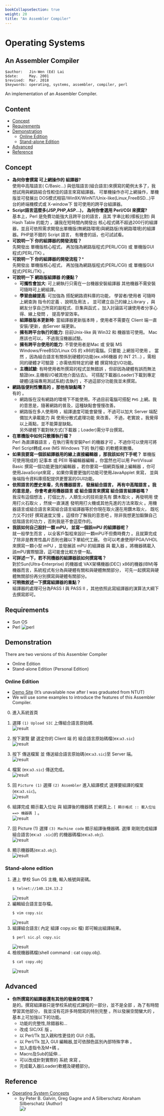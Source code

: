 ```yaml
---
bookCollapseSection: true
weight: 20
title: "An Assembler Compiler"
---
```


# Operating Systems

## An Assembler Compiler

```
$author:   Jin-Wen (Ed) Lai  
$date:     May. 2001
$revised:  Mar. 2018
$keywords: operating, systems, assembler, compiler, perl
```

An implementation of an Assembler Compiler.

## Content

* [Concept](#concept)
* [Requirements](#requirements)
* [Demonstration](#demonstration)
  * [Online Edition](#online-edition)
  * [Stand-alone Edition](#stand-alone-edition)
* [Advanced](#advanced)
* [Reference](#reference)

## Concept

- **為何你會撰寫 可上網操作的 組譯器?**  
  使用中高階語言( C/Basic...) 與低階語言(組合語言)來撰寫的範例太多了，我想試用與網路結合性較佳的語言來寫組譯器。 可單機操作亦可上網操作，單機版並可發展出 DOS模式相容/Win9X/WinNT/Unix-like(Linux,FreeBSD...)平台的終端機模式或 X-window下 皆可使用的跨平台組譯器。
- **Script語言這麼多(JSP,PHP,ASP...)， 為何你會選用 Perl/CGI 來撰寫?**  
  基本上，Perl 是免費功能強大且跨平台的語言，且其 字串比較(樣板比對) 與 Hash Table 的能力 ，讓我在短時間內開發出 核心程式碼不超過200行的組譯器，並且可依照需求開發出單機版(無網路環境)與網路版(有網路環境)的組譯器。PHP是不錯的 Script 語言， 有機會的話，也可試試看。 
- **可說明一下 你的組譯器的開發流程？**  
  先開發出 單機版核心程式， 再加強為網路版程式(PERL/CGI) 或 單機版GUI 程式(PERL/TK) 。 
- **可說明一下 你的組譯器的開發流程？***  
  先開發出 單機版核心程式， 再加強為網路版程式(PERL/CGI) 或 單機版GUI 程式(PERL/TK) 。 
- **可說明一下 網路版組譯器 的優點？**  
  - **可攜性會加大**: 可上網執行只需在一台機器安裝組譯器 其他機器不需安裝 可隨時可上網組譯。
  - **學習曲線提高**: 可加強為 搭配網路資料庫的功能， 學習者/使用者 可隨時上網查詢 指令的定義 、說明及用法 。 並可建立自己的線上Library ，與網友分享自己所寫的副程式、巨集與函式 。加入討論區可讓使用者分享心得、線上發問 ， 提高學習效率。
  - **組譯器版本更新時**: 當組譯器更新版本時 ，使用者不需要在 Client 端一直安裝/更新，由Server 端更新。
  - **擁有跨平台執行的能力**: 目前Unix-like 與 Win32 和 機器皆可使用。 Mac 應該也可以， 不過我沒機器試驗。
  - **擁有跨平台使用的能力**: 不管使用者是Mac 或 安裝 MS Windows/FreeBSD/Linux OS 的 x86的電腦。只要能 上網皆可使用 。 當然 ，因為組合語言有關係到硬體的功能(ex.x86機器 的 INT 21...) ，需相同的硬體才可驗證 ；亦需依照特定的硬 體 撰寫特定I/O功能。
  - **主機試驗**: 有時使用者所撰寫的程式並無錯誤 ，但卻因為硬體有誤而無法驗證(ex.主機板I/O被其他介面佔去)。 可搭配下載器(Loader)下載到專定硬體(遠端專用測試系統)去執行 ，不過這部分功能我並未撰寫。
- **網路版便利性蠻高的 ，那他有缺點嗎？**  
  有的 。
  - 網路版在沒有網路的環境下不能使用。不過目前電腦可搭配 `PHS` 上網。我的意思是，隨著網路的普及，這種缺點會慢慢改善。
  - 網路版在多人使用時 ，組譯速度可能會變慢 。不過可以加大 Server 端配備加大承載能力 與 使用分散式處理功能 來改善。
  不過，老實說 。我覺得以上兩點，並不能算是缺點。  
  另外硬體下載對映方式(下載器；Loader)需分平台撰寫。 
- **在單機版中如何只散播執行檔？**  
  Perl 為直譯器語言 ，在執行需有安裝Perl 的機器才可 。不過你可以使用可將Perl Script轉成.exe (MS Windows 下的 執行檔) 的軟體來散播。
- **如果我要寫一個該組譯器用的線上直接編輯器 ，那我該如何下手呢？** 
  單機版可使用現成的 記事本 或 PEIII 等編輯器編輯 。你當然也可以用 Perl/Visual Basic 撰寫一個功能更強的編輯器 。若你要寫一個網頁版線上編輯器 ，你可使用JavaScript來寫 ，如果你需要更強的功能可使用JavaApplet 來寫， 並與後端指令資料庫搭配提供更豐富的GUI功能。 
- **依照語言的歷史來看，先有機器語言， 發展組合語言， 再有中高階語言 。我的意思是， 你會考慮用機器語言 或 組合語言來撰寫 組合語言組譯器嗎？**   
  我沒有這個想法 ，打個比方，人類生火的技術是先有 鑽木取火 ，再發明用 使用打火石取火 ，然侯一直演進 發明用打火機或其他先進的方法來取火 。用機器語言或組合語言來寫組合語言組譯器等於你現在取火還在用鑽木取火， 既吃力又不討好 撰寫速度又慢 。這樣你了解我的意思吧 。除非我想更加鍛鍊自己低階語言的功力 ，否則我是不會這麼作的。 
- **我該如何自己設計一顆 mPU， 並寫一個該mPU 的組譯器呢？**   
  就一般學生而言 ，以全客戶製程來設計一顆mPU不但費時費力 。且就算完成了除非是教育性晶片否則也難以下單給代工廠。 你可以考慮使用FPGA/VHDL 來撰寫一顆小型 mPU ，並發展該 mPU 的組譯器 與 載入器 。將機器碼載入該mPU實際驗證，這可能會比較方便一點。
- **可詳述一下，若不同機器的組譯器該如何撰寫嗎？**  
  對於Sun(Ultra-Enterprise) 的機器或 VAX架構機器(DEC) x86的機器(IBM)等機器而言，系統程式有分為與硬體有關和與硬體無關部分， 可先一起撰寫與硬體無關部份再分別撰寫與硬體有關部分。 
- **可稍微敘述一下撰寫組譯器的重點？**  
  組譯器的處理可分為PASS I 與 PASS II ，其他依照此寫組譯器的演算法大綱下去撰寫即可。

## Requirements

- Sun OS
- Perl ![perl](perl_pic.gif)

## Demonstration

There are two versions of this Assembler Compiler

- Online Edition
- Stand-alone Edition (Personal Edition)

### Online Edition

- [Demo Site](http://www.ntut.edu.tw/~s9360511/sp.html) (It’s unavailable now after I was graduated from NTUT)  
- We will use some examples to introduce the features of this Assembler Compiler.

0. 進入系統首頁    

1. 選擇 `(1) Upload SIC` 上傳組合語言原始碼.  
  ![result](sic1.gif)  

2. 按下瀏覽 鍵 選定你的 Client 端 的 組合語言原始碼檔(ex:`a3.sic`)     
  ![result](sic2.gif)  

3. 按下 傳送檔案 並 傳送組合語言原始碼(ex:`a3.sic`)至 Server 端。   
  ![result](sic3.gif)  

4. 檔案 (ex:`a3.sic`) 傳送完成。  
  ![result](sic4.gif)  

5. 回 `Picture (1)` 選擇 `(2) Assembler` 進入組譯模式 選擇要組譯的檔案(ex:`a3.sic`)。  
  ![result](sic5.gif)  

6. 組譯完成 顯示載入位址 與 組譯後的機器碼 於網頁上. `[ 顯示格式 :: 載入位址 ==> 機器碼 ]` 。  
  ![result](sic6.gif)  

7. 回 Picture (1) 選擇 `(3) Machine code` 顯示組譯後機器碼. 選擇 剛剛完成組譯組合語言(ex:`a3 .sic`)的 的機器碼檔(ex:`a3.obj`).   
  ![result](sic7.gif)  

8. 顯示機器碼(ex:`a3.obj`).  
  ![result](sic8.gif)  

### Stand-alone edition

1. 連上 學校 Sun OS 主機, 輸入帳號與密碼。
   ``` sh
   $ telnet://140.124.13.2
   ```
    ![result](sic11.gif)
2. 編輯組合語言並存檔。
   ``` sh
   $ vim copy.sic
   ```
    ![result](sic12.gif)
3. 組譯組合語言( 內定 組譯 copy.sic 檔) 即可輸出組譯結果。 
   ``` sh
   $ perl sic.pl copy.sic
   ```
    ![result](sic13.gif)
4. 檢視機器碼檔(shell command : cat copy.obj).
   ``` sh
   $ cat copy.obj
   ```
    ![result](sic14.gif)



## Advanced

- **你所撰寫的組譯器還有其他的發展空間嗎？**  
  是的。撰寫組譯器只是學校系統程式課程的一部分，並不是全部 ，為了有時間學習其他部分， 我並沒有花許多時間寫的特別完整 。所以發展空間蠻大的 ，基本上可加強以下的功能。  
  - 功能的完整性,除錯器和...
  - 改成 SIC/XE 版 。
  - 以 Perl/Tk 加入親和性更佳的 GUI 介面。
  - 以 Perl/Tk 加入 GUI 編輯器,並可依顏色區別內部特殊字串 。
  - 加入虛指令及M+碼 。
  - Macro及Sub的延伸... 
  - 可以改成針對實際的 系統 來寫 。
  - 完成載入器(Loader)軟體及硬體部分。

## Reference

- [Operating System Concepts](https://www.amazon.com/Operating-System-Concepts-Silberschatz-Abraham/dp/B009NGFMIM)
  - by Peter B. Galvin, Greg Gagne and A Silberschatz Abraham Silberschatz (Author)    
  ![r](os.jpg)

<!--
- [MPLAB® Xpress Cloud-based IDE](https://mplabxpress.microchip.com/mplabcloud/ide)
-->
